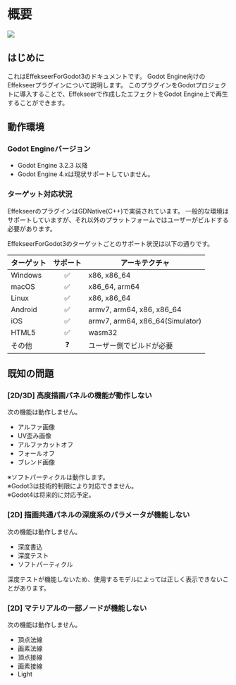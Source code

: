 ﻿# 概要

![](../img/Godot_effekseer.png)

## はじめに
これはEffekseerForGodot3のドキュメントです。
Godot Engine向けのEffekseerプラグインについて説明します。
このプラグインをGodotプロジェクトに導入することで、Effekseerで作成したエフェクトをGodot Engine上で再生することができます。

## 動作環境

### Godot Engineバージョン
- Godot Engine 3.2.3 以降
- Godot Engine 4.xは現状サポートしていません。

### ターゲット対応状況

EffekseerのプラグインはGDNative(C++)で実装されています。
一般的な環境はサポートしていますが、それ以外のプラットフォームではユーザーがビルドする必要があります。

EffekseerForGodot3のターゲットごとのサポート状況は以下の通りです。

| ターゲット | サポート | アーキテクチャ |
|-----------|:-------:|---------------|
| Windows   | ✅ | x86, x86_64 |
| macOS     | ✅ | x86_64, arm64 |
| Linux     | ✅ | x86, x86_64 |
| Android   | ✅ | armv7, arm64, x86, x86_64 |
| iOS       | ✅ | armv7, arm64, x86_64(Simulator) |
| HTML5     | ✅ | wasm32 |
| その他    | ❓ | ユーザー側でビルドが必要 | 


## 既知の問題

### [2D/3D] 高度描画パネルの機能が動作しない

次の機能は動作しません。

- アルファ画像
- UV歪み画像
- アルファカットオフ
- フォールオフ
- ブレンド画像

※ソフトパーティクルは動作します。  
※Godot3は技術的制限により対応できません。  
※Godot4は将来的に対応予定。  

### [2D] 描画共通パネルの深度系のパラメータが機能しない

次の機能は動作しません。

- 深度書込
- 深度テスト
- ソフトパーティクル

深度テストが機能しないため、使用するモデルによっては正しく表示できないことがあります。

### [2D] マテリアルの一部ノードが機能しない

次の機能は動作しません。

- 頂点法線
- 画素法線
- 頂点接線
- 画素接線
- Light
